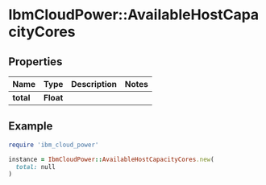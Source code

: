 # IbmCloudPower::AvailableHostCapacityCores

## Properties

| Name | Type | Description | Notes |
| ---- | ---- | ----------- | ----- |
| **total** | **Float** |  |  |

## Example

```ruby
require 'ibm_cloud_power'

instance = IbmCloudPower::AvailableHostCapacityCores.new(
  total: null
)
```

